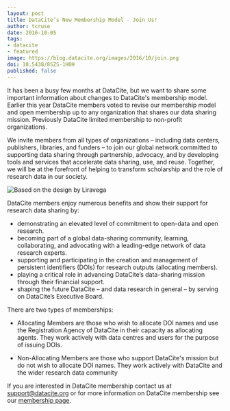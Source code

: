```yaml
---
layout: post
title: DataCite’s New Membership Model - Join Us!
author: tcruse
date: 2016-10-05
tags:
- datacite
- featured
image: https://blog.datacite.org/images/2016/10/join.png
doi: 10.5438/8SZS-1H0H
published: false
---
```

It has been a busy few months at DataCite, but we want to share some important information about changes to DataCite's membership model. Earlier this year DataCite members voted to revise our membership model and open membership up to any organization that shares our data sharing mission. Previously DataCite limited membership to non-profit organizations.

We invite members from all types of organizations – including data centers, publishers, libraries, and funders – to join our global network committed to supporting data sharing through partnership, advocacy, and by developing tools and services that accelerate data sharing, use, and reuse. Together, we will be at the forefront of helping to transform scholarship and the role of research data in our society.

![Based on the design by Liravega](/images/2016/10/join.svg)

DataCite members enjoy numerous benefits and show their support for research data sharing by:

* demonstrating an elevated level of commitment to open-data and open research.
* becoming part of a global data-sharing community, learning, collaborating, and advocating with a leading-edge network of data research experts.
* supporting and participating in the creation and management of persistent identifiers (DOIs) for research outputs (allocating members).
* playing a critical role in advancing DataCite’s data-sharing mission through their financial support.
* shaping the future DataCite – and data research in general – by serving on DataCite’s Executive Board.

There are two types of memberships:

* Allocating Members are those who wish to allocate DOI names and use the Registration Agency of DataCite in their capacity as allocating agents. They work actively with data centres and users for the purpose of issuing DOIs.

* Non-Allocating Members are those who support DataCite's mission but do not wish to allocate DOI names. They work actively with DataCite and the wider research data community

If you are interested in DataCite membership contact us at [support@datacite.org](mailto:support@datacite.org) or for more information on DataCite membership see our [membership page](https://www.datacite.org/become.html).
